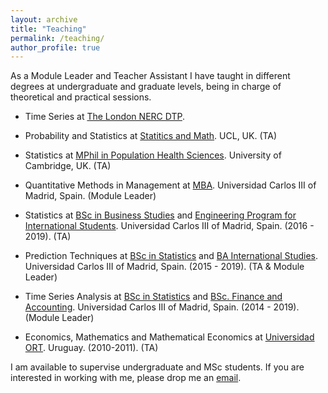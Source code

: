 ```yaml
---
layout: archive
title: "Teaching"
permalink: /teaching/
author_profile: true
---
```


As a Module Leader and Teacher Assistant I have taught in different degrees at undergraduate and graduate levels, being in charge of theoretical and practical sessions.

- Time Series at [The London NERC DTP](https://london-nerc-dtp.org/). 

- Probability and Statistics at [Statitics and Math](https://www.ucl.ac.uk/statistics/current-students/modules-statistical-science-students-other-departments/stat0005-probability-and#:~:text=Module%20description,and%20methods%20in%20statistical%20estimation.). UCL, UK. (TA)

- Statistics at [MPhil in Population Health Sciences](https://www.phs.masters.cam.ac.uk/). University of Cambridge, UK. (TA)

- Quantitative Methods in Management at [MBA](https://www.uc3m.es/master/mba). Universidad Carlos III of Madrid, Spain. (Module Leader)

- Statistics at [BSc in Business Studies](https://www.uc3m.es/bachelor-degree/business-administration) and [Engineering Program for International Students](https://www.uc3m.es/studies/international-students/bachelors-degrees). Universidad Carlos III of Madrid, Spain. (2016 - 2019). (TA)

- Prediction Techniques at [BSc in Statistics](https://www.uc3m.es/bachelor-degree/statistics-business) and [BA International Studies](https://www.uc3m.es/bachelor-degree/international-studies). Universidad Carlos III of Madrid, Spain. (2015 - 2019). (TA & Module Leader)

- Time Series Analysis at [BSc in Statistics](https://www.uc3m.es/bachelor-degree/statistics-business) and [BSc. Finance and Accounting](https://www.uc3m.es/bachelor-degree/finance-accounting). Universidad Carlos III of Madrid, Spain. (2014 - 2019). (Module Leader)

- Economics, Mathematics and Mathematical Economics at [Universidad ORT](https://www.ort.edu.uy/). Uruguay. (2010-2011). (TA)

I am available to supervise undergraduate and MSc students. If you are interested in working with me, please drop me an [email](mailto:n.hernandez@ucl.ac.uk).
